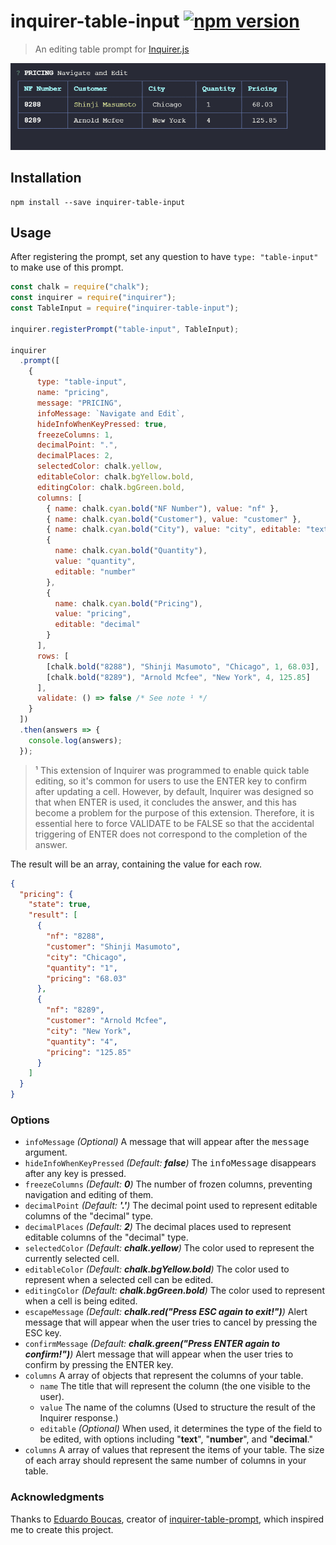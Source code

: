 # inquirer-table-input [![npm version](https://badge.fury.io/js/inquirer-table-input.svg)](https://badge.fury.io/js/inquirer-table-input)

> An editing table prompt for [Inquirer.js](https://www.npmjs.com/package/inquirer)

![Screen capture of the table input](screen-capture.gif)

## Installation

```
npm install --save inquirer-table-input
```

## Usage

After registering the prompt, set any question to have `type: "table-input"` to make use of this prompt.

```js
const chalk = require("chalk");
const inquirer = require("inquirer");
const TableInput = require("inquirer-table-input");

inquirer.registerPrompt("table-input", TableInput);

inquirer
  .prompt([
    {
      type: "table-input",
      name: "pricing",
      message: "PRICING",
      infoMessage: `Navigate and Edit`,
      hideInfoWhenKeyPressed: true,
      freezeColumns: 1,
      decimalPoint: ".",
      decimalPlaces: 2,
      selectedColor: chalk.yellow,
      editableColor: chalk.bgYellow.bold,
      editingColor: chalk.bgGreen.bold,
      columns: [
        { name: chalk.cyan.bold("NF Number"), value: "nf" },
        { name: chalk.cyan.bold("Customer"), value: "customer" },
        { name: chalk.cyan.bold("City"), value: "city", editable: "text" },
        {
          name: chalk.cyan.bold("Quantity"),
          value: "quantity",
          editable: "number"
        },
        {
          name: chalk.cyan.bold("Pricing"),
          value: "pricing",
          editable: "decimal"
        }
      ],
      rows: [
        [chalk.bold("8288"), "Shinji Masumoto", "Chicago", 1, 68.03],
        [chalk.bold("8289"), "Arnold Mcfee", "New York", 4, 125.85]
      ],
      validate: () => false /* See note ¹ */
    }
  ])
  .then(answers => {
    console.log(answers);
  });
```

> ¹ This extension of Inquirer was programmed to enable quick table editing, so it's common for users to use the ENTER key to confirm after updating a cell. However, by default, Inquirer was designed so that when ENTER is used, it concludes the answer, and this has become a problem for the purpose of this extension. Therefore, it is essential here to force VALIDATE to be FALSE so that the accidental triggering of ENTER does not correspond to the completion of the answer.

The result will be an array, containing the value for each row.

```json
{
  "pricing": {
    "state": true,
    "result": [
      {
        "nf": "8288",
        "customer": "Shinji Masumoto",
        "city": "Chicago",
        "quantity": "1",
        "pricing": "68.03"
      },
      {
        "nf": "8289",
        "customer": "Arnold Mcfee",
        "city": "New York",
        "quantity": "4",
        "pricing": "125.85"
      }
    ]
  }
}
```

### Options

- `infoMessage` _(Optional)_ A message that will appear after the <kbd>message</kbd> argument.
- `hideInfoWhenKeyPressed` _(Default: **false**)_ The <kbd>infoMessage</kbd> disappears after any key is pressed.
- `freezeColumns` _(Default: **0**)_ The number of frozen columns, preventing navigation and editing of them.
- `decimalPoint` _(Default: **'.'**)_ The decimal point used to represent editable columns of the "decimal" type.
- `decimalPlaces` _(Default: **2**)_ The decimal places used to represent editable columns of the "decimal" type.
- `selectedColor` _(Default: **chalk.yellow**)_ The color used to represent the currently selected cell.
- `editableColor` _(Default: **chalk.bgYellow.bold**)_ The color used to represent when a selected cell can be edited.
- `editingColor` _(Default: **chalk.bgGreen.bold**)_ The color used to represent when a cell is being edited.
- `escapeMessage` _(Default: **chalk.red("Press ESC again to exit!")**)_ Alert message that will appear when the user tries to cancel by pressing the ESC key.
- `confirmMessage` _(Default: **chalk.green("Press ENTER again to confirm!")**)_ Alert message that will appear when the user tries to confirm by pressing the ENTER key.
- `columns` A array of objects that represent the columns of your table.
  - `name` The title that will represent the column (the one visible to the user).
  - `value` The name of the columns (Used to structure the result of the Inquirer response.)
  - `editable` _(Optional)_ When used, it determines the type of the field to be edited, with options including "**text**", "**number**", and "**decimal**."
- `columns` A array of values that represent the items of your table. The size of each array should represent the same number of columns in your table.

### Acknowledgments

Thanks to [Eduardo Boucas](https://github.com/eduardoboucas), creator of [inquirer-table-prompt](https://github.com/eduardoboucas/inquirer-table-prompt), which inspired me to create this project.
